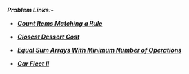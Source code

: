 ***Problem Links:-***

- [***Count Items Matching a Rule***](https://leetcode.com/contest/weekly-contest-230/problems/count-items-matching-a-rule/)

- [***Closest Dessert Cost***](https://leetcode.com/contest/weekly-contest-230/problems/closest-dessert-cost/)

- [***Equal Sum Arrays With Minimum Number of Operations***](https://leetcode.com/contest/weekly-contest-230/problems/equal-sum-arrays-with-minimum-number-of-operations/)

- [***Car Fleet II***](https://leetcode.com/contest/weekly-contest-230/problems/car-fleet-ii/)